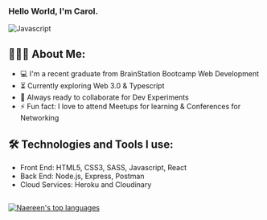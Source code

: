 ### Hello World, I'm Carol.


   ![Javascript](https://miro.medium.com/max/1400/1*EVYr7K-N_CNFRJtD4KiQEg.gif)


## 👨🏻‍💻 About Me:

- 💻 I'm a recent graduate from BrainStation Bootcamp Web Development
- ⏳ Currently exploring Web 3.0 & Typescript
- 🚀 Always ready to collaborate for Dev Experiments
- ⚡ Fun fact: I love to attend Meetups for learning & Conferences for Networking

## 🛠️ Technologies and Tools I use:

- Front End: HTML5, CSS3, SASS, Javascript, React 
- Back End: Node.js, Express, Postman 
- Cloud Services: Heroku and Cloudinary 


##
[![Naereen's top languages](https://github-readme-stats.vercel.app/api/top-langs/?username=carolbonk&theme=blue-green)](https://github.com/anuraghazra/github-readme-stats)




